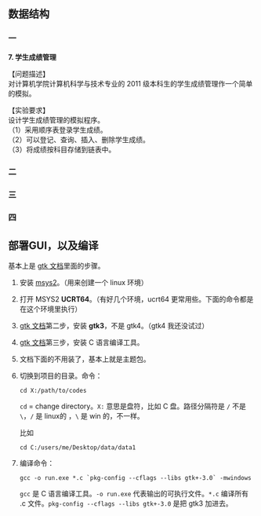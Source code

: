 ## 数据结构

### 一

**7. 学生成绩管理**

【问题描述】  
对计算机学院计算机科学与技术专业的 2011 级本科生的学生成绩管理作一个简单的模拟。

【实验要求】  
设计学生成绩管理的模拟程序。  
（1）采用顺序表登录学生成绩。  
（2）可以登记、查询、插入、删除学生成绩。  
（3）将成绩按科目存储到链表中。

### 二

### 三

### 四

## 部署GUI，以及编译

基本上是 [gtk 文档](https://www.gtk.org/docs/installations/windows/)里面的步骤。

1. 安装 [msys2](https://www.msys2.org/)。（用来创建一个 linux 环境）

2. 打开 MSYS2 **UCRT64**。（有好几个环境，ucrt64 更常用些。下面的命令都是在这个环境里执行）

3. [gtk 文档](https://www.gtk.org/docs/installations/windows/)第二步，安装 **gtk3**，不是 gtk4。（gtk4 我还没试过）

4. [gtk 文档](https://www.gtk.org/docs/installations/windows/)第三步，安装 C 语言编译工具。

5. 文档下面的不用装了，基本上就是主题包。

6. 切换到项目的目录。命令：
   
   ```
   cd X:/path/to/codes
   ```
   
   `cd` = change directory。`X:` 意思是盘符，比如 C 盘。路径分隔符是 `/` 不是 `\`，`/` 是 linux的 ，`\` 是 win 的，不一样。
   
   比如
   
   ```
   cd C:/users/me/Desktop/data/data1
   ```
   
7. 编译命令：

   ```
   gcc -o run.exe *.c `pkg-config --cflags --libs gtk+-3.0` -mwindows
   ```
   
   `gcc` 是 C 语言编译工具。`-o run.exe` 代表输出的可执行文件。`*.c` 编译所有 .c 文件。`pkg-config --cflags --libs gtk+-3.0` 是把 gtk3 加进去。
